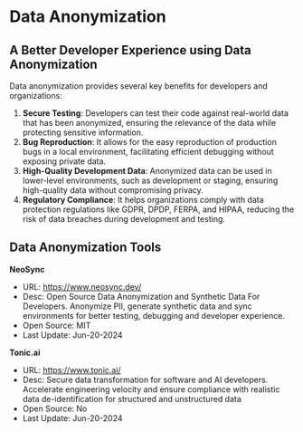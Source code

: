 # Data Anonymization

## A Better Developer Experience using Data Anonymization
Data anonymization provides several key benefits for developers and organizations:

1. **Secure Testing**: Developers can test their code against real-world data that has been anonymized, ensuring the relevance of the data while protecting sensitive information.
2. **Bug Reproduction**: It allows for the easy reproduction of production bugs in a local environment, facilitating efficient debugging without exposing private data.
3. **High-Quality Development Data**: Anonymized data can be used in lower-level environments, such as development or staging, ensuring high-quality data without compromising privacy.
4. **Regulatory Compliance**: It helps organizations comply with data protection regulations like GDPR, DPDP, FERPA, and HIPAA, reducing the risk of data breaches during development and testing.


## Data Anonymization Tools
**NeoSync**
- URL: https://www.neosync.dev/
- Desc: Open Source Data Anonymization and Synthetic Data For Developers. Anonymize PII, generate synthetic data and sync environments for better testing, debugging and developer experience.
- Open Source: MIT
- Last Update: Jun-20-2024

**Tonic.ai**
- URL: https://www.tonic.ai/
- Desc: Secure data transformation for software and AI developers. Accelerate engineering velocity and ensure compliance with realistic data de-identification for structured and unstructured data
- Open Source: No
- Last Update: Jun-20-2024 
